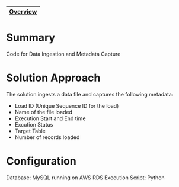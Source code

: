 | [Overview](/README.md) 
|----|

# Summary
Code for Data Ingestion and Metadata Capture

# Solution Approach
The solution ingests a data file and captures the following metadata:
- Load ID (Unique Sequence ID for the load)
- Name of the file loaded
- Execution Start and End time
- Excution Status
- Target Table
- Number of records loaded

# Configuration
Database: MySQL running on AWS RDS
Execution Script: Python

